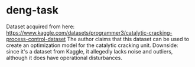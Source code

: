 # deng-task
Dataset acquired from here: https://www.kaggle.com/datasets/programmer3/catalytic-cracking-process-control-dataset
The author claims that this dataset can be used to create an optimization model for the catalytic cracking unit.
Downside: since it's a dataset from Kaggle, it allegedly lacks noise and outliers, although it does have operational disturbances.
